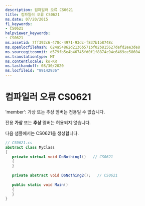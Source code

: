 ```yaml
---
description: 컴파일러 오류 CS0621
title: 컴파일러 오류 CS0621
ms.date: 07/20/2015
f1_keywords:
- CS0621
helpviewer_keywords:
- CS0621
ms.assetid: 7ff392c6-478c-4971-93dc-f837b1b8748c
ms.openlocfilehash: 624a54862d2136b571bf02b815627defd2ee3de8
ms.sourcegitcommit: d579fb5e4b46745fd0f1f8874c94c6469ce58604
ms.translationtype: MT
ms.contentlocale: ko-KR
ms.lasthandoff: 08/30/2020
ms.locfileid: "89142936"
---
```

# <a name="compiler-error-cs0621"></a>컴파일러 오류 CS0621
'member': 가상 또는 추상 멤버는 전용일 수 없습니다.  
  
 전용 **가상** 또는 **추상** 멤버는 허용되지 않습니다.  
  
 다음 샘플에서는 CS0621을 생성합니다.  
  
```csharp  
// CS0621.cs  
abstract class MyClass  
{  
   private virtual void DoNothing1()   // CS0621  
   {  
   }  
  
   private abstract void DoNothing2();   // CS0621  
  
   public static void Main()  
   {  
   }  
}  
```
